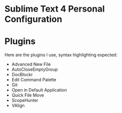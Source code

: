 # Sublime Text 4 Personal Configuration

# Plugins

Here are the plugins I use, syntax highlighting expected:

 - Advanced New File
 - AutoCloseEmptyGroup
 - DocBlockr
 - Edit Command Palette
 - Git
 - Open in Default Application
 - Quick File Move
 - ScopeHunter
 - VAlign
